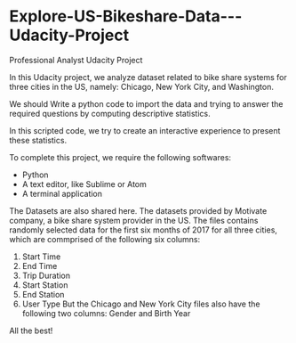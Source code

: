 # Explore-US-Bikeshare-Data---Udacity-Project
Professional Analyst Udacity Project

In this Udacity project, we analyze dataset related to bike share systems for three cities in the US, namely: Chicago, New York City, and Washington. 

We should Write a python code to import the data and trying to answer the required questions by computing descriptive statistics. 

In this scripted code, we try to create an interactive experience to present these statistics.

To complete this project, we require the following softwares:
- Python
- A text editor, like Sublime or Atom
- A terminal application

The Datasets are also shared here. The datasets provided by Motivate company, a bike share system provider in the US. The files contains randomly selected data for the first six months of 2017 for all three cities, which are commprised of the following six columns:

1. Start Time
2. End Time
3. Trip Duration
4. Start Station
5. End Station
6. User Type
But the Chicago and New York City files also have the following two columns: Gender and Birth Year

All the best!
